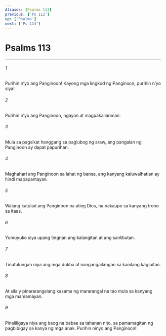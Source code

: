 ```yaml
---
Aliases: [Psalms 113]
previous: ['Ps 112']
up: ['Psalms']
next: ['Ps 114']
---
```

# Psalms 113

***


###### 1 


Purihin nʼyo ang Panginoon! Kayong mga lingkod ng Panginoon, purihin nʼyo siya! 


###### 2 


Purihin nʼyo ang Panginoon, ngayon at magpakailanman. 


###### 3 


Mula sa pagsikat hanggang sa paglubog ng araw, ang pangalan ng Panginoon ay dapat papurihan. 


###### 4 


Maghahari ang Panginoon sa lahat ng bansa, ang kanyang kaluwalhatian ay hindi mapapantayan. 


###### 5 


Walang katulad ang Panginoon na ating Dios, na nakaupo sa kanyang trono sa itaas. 


###### 6 


Yumuyuko siya upang tingnan ang kalangitan at ang sanlibutan. 


###### 7 


Tinutulungan niya ang mga dukha at nangangailangan sa kanilang kagipitan. 


###### 8 


At silaʼy pinararangalang kasama ng mararangal na tao mula sa kanyang mga mamamayan. 


###### 9 


Pinaliligaya niya ang baog na babae sa tahanan nito, sa pamamagitan ng pagbibigay sa kanya ng mga anak. Purihin ninyo ang Panginoon!
